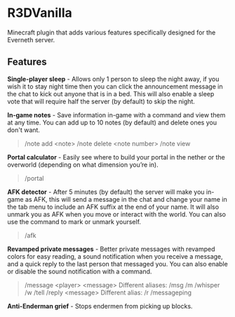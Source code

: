 
# R3DVanilla
Minecraft plugin that adds various features specifically designed for the Everneth server.

## Features
 **Single-player sleep** - Allows only 1 person to sleep the night away, if you wish it to stay night time then you can click the announcement message in the chat to kick out anyone that is in a bed. This will also enable a sleep vote that will require half the server (by default) to skip the night.
 
 **In-game notes** - Save information in-game with a command and view them at any time. You can add up to 10 notes (by default) and delete ones you don't want.
 >/note add \<note\>
 >/note delete \<note number\>
 >/note view
 
 **Portal calculator** - Easily see where to build your portal in the nether or the overworld (depending on what dimension you’re in).
 >/portal
 
 **AFK detector** - After 5 minutes (by default) the server will make you in-game as AFK, this will send a message in the chat and change your name in the tab menu to include an AFK suffix at the end of your name. It will also unmark you as AFK when you move or interact with the world. You can also use the command to mark or unmark yourself.
 >/afk
 
 **Revamped private messages** - Better private messages with revamped colors for easy reading, a sound notification when you receive a message, and a quick reply to the last person that messaged you. You can also enable or disable the sound notification with a command.
 >/message \<player\> \<message\>
 >Different aliases: /msg /m /whisper /w /tell
 >/reply \<message\>
 >Different alias: /r
 >/messageping
 
 **Anti-Enderman grief** - Stops endermen from picking up blocks.